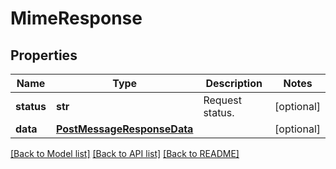 # MimeResponse

## Properties
Name | Type | Description | Notes
------------ | ------------- | ------------- | -------------
**status** | **str** | Request status. | [optional] 
**data** | [**PostMessageResponseData**](PostMessageResponseData.md) |  | [optional] 

[[Back to Model list]](../README.md#documentation-for-models) [[Back to API list]](../README.md#documentation-for-api-endpoints) [[Back to README]](../README.md)


